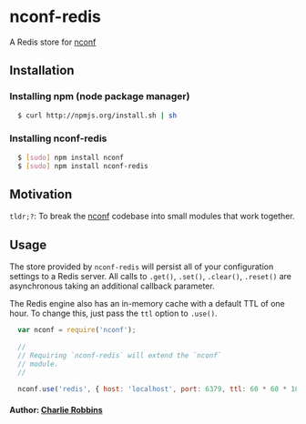 # nconf-redis

A Redis store for [nconf][0]

## Installation

### Installing npm (node package manager)
``` bash
  $ curl http://npmjs.org/install.sh | sh
```

### Installing nconf-redis
``` bash
  $ [sudo] npm install nconf
  $ [sudo] npm install nconf-redis
```

## Motivation
`tldr;?`: To break the [nconf][0] codebase into small modules that work together.

## Usage
The store provided by `nconf-redis` will persist all of your configuration settings to a Redis server. All calls to `.get()`, `.set()`, `.clear()`, `.reset()` are asynchronous taking an additional callback parameter.

The Redis engine also has an in-memory cache with a default TTL of one hour. To change this, just pass the `ttl` option to `.use()`.

``` js
  var nconf = require('nconf');
  
  //
  // Requiring `nconf-redis` will extend the `nconf`
  // module.
  //
  
  nconf.use('redis', { host: 'localhost', port: 6379, ttl: 60 * 60 * 1000 });
```

#### Author: [Charlie Robbins](http://www.nodejitsu.com)

[0]: https://github.com/indexzero/nconf